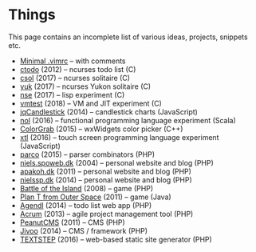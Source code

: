 # Things
This page contains an incomplete list of various ideas, projects, snippets etc.

* [Minimal .vimrc](bs:/things/vimrc) – with comments
* [ctodo](https://github.com/nielssp/ctodo) (2012) – ncurses todo list (C)
* [csol](https://github.com/nielssp/csol) (2017) – ncurses solitaire (C)
* [yuk](https://github.com/nielssp/yuk) (2017) – ncurses Yukon solitaire (C)
* [nse](https://github.com/nielssp/nse) (2017) – lisp experiment (C)
* [vmtest](https://github.com/nielssp/vmtest) (2018) – VM and JIT experiment (C)
* [jqCandlestick](https://github.com/nielssp/jqCandlestick) (2014) – candlestick charts (JavaScript)
* [nol](https://github.com/nielssp/nol) (2016) – functional programming language experiment (Scala)
* [ColorGrab](https://github.com/nielssp/colorgrab) (2015) – wxWidgets color picker (C++)
* [xtl](https://github.com/nielssp/xtl) (2016) – touch screen programming language experiment (JavaScript)
* [parco](https://github.com/nielssp/parco) (2015) – parser combinators (PHP)
* [niels.spoweb.dk](bs:/things/niels-spoweb-dk) (2004) – personal website and blog (PHP)
* [apakoh.dk](bs:/things/apakoh-dk) (2011) – personal website and blog (PHP)
* [nielssp.dk](bs:/things/nielssp-dk) (2014) – personal website and blog (PHP)
* [Battle of the Island](bs:/things/boti) (2008) – game (PHP)
* [Plan T from Outer Space](bs:/things/ptfos) (2011) – game (Java)
* [Agendl](bs:/things/agendl) (2014) – todo list web app (PHP)
* [Acrum](bs:/things/acrum) (2013) – agile project management tool (PHP)
* [PeanutCMS](bs:/things/peanutcms) (2011) – CMS (PHP)
* [Jivoo](bs:/things/jivoo) (2014) – CMS / framework (PHP)
* [TEXTSTEP](bs:/things/textstep) (2016) – web-based static site generator (PHP)